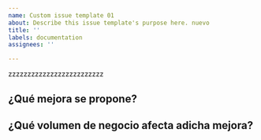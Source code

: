 ```yaml
---
name: Custom issue template 01
about: Describe this issue template's purpose here. nuevo
title: ''
labels: documentation
assignees: ''

---
```


zzzzzzzzzzzzzzzzzzzzzzzzz

¿Qué mejora se propone?
---------------------------
¿Qué volumen de negocio  afecta adicha mejora?
-------------------------------
